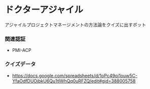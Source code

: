 # ドクターアジャイル

アジャイルプロジェクトマネージメントの方法論をクイズに出すボット

### 関連認証
- PMI-ACP

### クイズデータ
- https://docs.google.com/spreadsheets/d/1oPc49oj1ouw5C-YfaOdfDUOjbkU6Qu1tlWhQq0uRFZQ/edit#gid=388005758
